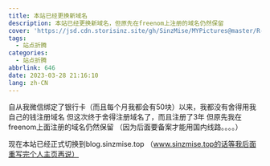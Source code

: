 ```yaml
---
title: 本站已经更换新域名
description: 本站已经更换新域名，但原先在freenom上注册的域名仍然保留
cover: 'https://jsd.cdn.storisinz.site/gh/SinzMise/MYPictures@master/R-C.70q39brxg8g0.webp'
tags:
  - 站点折腾
categories:
  - 站点折腾
abbrlink: 646
date: 2023-03-28 21:16:10
lang: zh-CN
---
```

自从我微信绑定了银行卡（而且每个月我都会有50块）以来，我都没有舍得用我自己的钱注册域名
但这次终于舍得注册域名了，而且注册了3年
但原先我在freenom上面注册的域名仍然保留
（因为后面要备案才能用国内线路。。。。）

现在本站已经正式切换到blog.sinzmise.top
（www.sinzmise.top的话等我后面重写完个人主页再说）